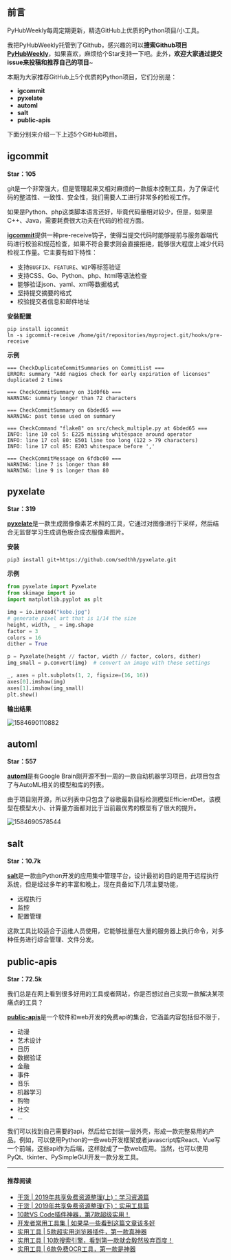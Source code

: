 ## 前言

PyHubWeekly每周定期更新，精选GitHub上优质的Python项目/小工具。

我把PyHubWeekly托管到了Github，感兴趣的可以**搜索Github项目**[**PyHubWeekly**](https://github.com/Jackpopc/PyHubWeekly)，如果喜欢，麻烦给个Star支持一下吧。此外，**欢迎大家通过提交issue来投稿和推荐自己的项目**~

本期为大家推荐GitHub上5个优质的Python项目，它们分别是：

- **igcommit**
- **pyxelate**
- **automl**
- **salt**
- **public-apis**

下面分别来介绍一下上述5个GitHub项目。

## igcommit

**Star：105**

git是一个非常强大，但是管理起来又相对麻烦的一款版本控制工具，为了保证代码的整洁性、一致性、安全性，我们需要人工进行非常多的检视工作。

如果是Python、php这类脚本语言还好，毕竟代码量相对较少，但是，如果是C++、Java，需要耗费很大功夫在代码的检视方面。

[**igcommit**](https://github.com/innogames/igcommit)提供一种pre-receive钩子，使得当提交代码时能够提前与服务器端代码进行校验和规范检查，如果不符合要求则会直接拒绝，能够很大程度上减少代码检视工作量。它主要有如下特性：

- 支持`BUGFIX`、`FEATURE`、`WIP`等标签验证
- 支持CSS、Go、Python、php、html等语法检查
- 能够验证json、yaml、xml等数据格式
- 坚持提交摘要的格式
- 校验提交者信息和邮件地址

**安装配置**

```shell
pip install igcommit
ln -s igcommit-receive /home/git/repositories/myproject.git/hooks/pre-receive
```

**示例**

```shell
=== CheckDuplicateCommitSummaries on CommitList ===
ERROR: summary "Add nagios check for early expiration of licenses" duplicated 2 times

=== CheckCommitSummary on 31d0f6b ===
WARNING: summary longer than 72 characters

=== CheckCommitSummary on 6bded65 ===
WARNING: past tense used on summary

=== CheckCommand "flake8" on src/check_multiple.py at 6bded65 ===
INFO: line 10 col 5: E225 missing whitespace around operator
INFO: line 17 col 80: E501 line too long (122 > 79 characters)
INFO: line 17 col 85: E203 whitespace before ','

=== CheckCommitMessage on 6fdbc00 ===
WARNING: line 7 is longer than 80
WARNING: line 9 is longer than 80
```

## pyxelate

**Star：319**

[**pyxelate**](https://github.com/sedthh/pyxelate)是一款生成图像像素艺术照的工具，它通过对图像进行下采样，然后结合无监督学习生成调色板合成衣服像素图片。

**安装**

```shell
pip3 install git+https://github.com/sedthh/pyxelate.git
```

**示例**

```python
from pyxelate import Pyxelate
from skimage import io
import matplotlib.pyplot as plt

img = io.imread("kobe.jpg")
# generate pixel art that is 1/14 the size
height, width, _ = img.shape 
factor = 3
colors = 16
dither = True

p = Pyxelate(height // factor, width // factor, colors, dither)
img_small = p.convert(img)  # convert an image with these settings

_, axes = plt.subplots(1, 2, figsize=(16, 16))
axes[0].imshow(img)
axes[1].imshow(img_small)
plt.show()
```

**输出结果**

![1584690110882](C:\Users\Li\AppData\Roaming\Typora\typora-user-images\1584690110882.png)

## automl

**Star：557**

[**automl**](https://github.com/google/automl)是有Google Brain刚开源不到一周的一款自动机器学习项目，此项目包含了与AutoML相关的模型和库的列表。

由于项目刚开源，所以列表中只包含了谷歌最新目标检测模型EfficientDet，该模型在模型大小、计算量方面都对比于当前最优秀的模型有了很大的提升。

![1584690578544](C:\Users\Li\AppData\Roaming\Typora\typora-user-images\1584690578544.png)

## salt

**Star：10.7k**

[**salt**](https://github.com/saltstack/salt)是一款由Python开发的应用集中管理平台，设计最初的目的是用于远程执行系统，但是经过多年的丰富和晚上，现在具备如下几项主要功能，

- 远程执行
- 监控
- 配置管理

这款工具比较适合于运维人员使用，它能够批量在大量的服务器上执行命令，对多种任务进行综合管理、文件分发。

## public-apis

**Star：72.5k**

我们总是在网上看到很多好用的工具或者网站，你是否想过自己实现一款解决某项痛点的工具？

[**public-apis**](https://github.com/public-apis/public-apis)是一个软件和web开发的免费api的集合，它涵盖内容包括但不限于，

- 动漫
- 艺术设计
- 日历
- 数据验证
- 金融
- 事件
- 音乐
- 机器学习
- 购物
- 社交
- ...

我们可以找到自己需要的api，然后给它封装一层外壳，形成一款完整易用的产品。例如，可以使用Python的一些web开发框架或者javascript库React、Vue写一个前端，这些api作为后端，这样就成了一款web应用。当然，也可以使用PyQt、tkinter、PySimpleGUI开发一款分发工具。

------

#### 推荐阅读

- [干货 | 2019年共享免费资源整理(上)：学习资源篇](https://mp.weixin.qq.com/s?__biz=MzI0NTM1MzA2Mw==&mid=2247484955&idx=1&sn=fa9827493c135096729fac6cd8b54fb2&chksm=e94e9913de391005dc83393528bef4530875108a2fc5fbe0e9de0da87a96a4b146621288f7f8&token=2025215714&lang=zh_CN#rd)
- [干货 | 2019年共享免费资源整理(下)：实用工具篇](https://mp.weixin.qq.com/s?__biz=MzI0NTM1MzA2Mw==&mid=2247484959&idx=1&sn=628c532c9504cbdb17bcd75fee354292&chksm=e94e9917de391001c367b78cedc19276a398c8675e9c9b5c590d02e90efdd1fc5f2e3e816db9&token=2025215714&lang=zh_CN#rd)
- [10款VS Code插件神器，第7款超级实用！](https://mp.weixin.qq.com/s?__biz=MzI0NTM1MzA2Mw==&mid=2247485027&idx=1&sn=be4c1275f350c9bc1ddd43b793088647&chksm=e94e996bde39107d6076a95ddcfd9c4bb5cd212363cd0138f6a8906a724da956878b012af6cc&token=1472831505&lang=zh_CN#rd)
- [开发者常用工具集 | 如果早一些看到这篇文章该多好](https://mp.weixin.qq.com/s?__biz=MzI0NTM1MzA2Mw==&mid=2247485022&idx=1&sn=9c10067cd7a2452ffc94582c13ec160b&chksm=e94e9956de391040a4b8d55bab1708945f0c9e170a55eac18ca53a1be11724ca36a5299908da&token=886687278&lang=zh_CN#rd)
- [实用工具 | 5款超实用浏览器插件，第一款真神器](https://mp.weixin.qq.com/s?__biz=MzI0NTM1MzA2Mw==&mid=2247485001&idx=1&sn=0664d17a6f677c9e1d433f285f096112&chksm=e94e9941de391057dea8c84c1d45925621696d5d735d2bab6e0b7ef786ac813b415c53cfb2b9&token=457191310&lang=zh_CN#rd)
- [实用工具 | 10款搜索引擎，看到第一款就会毅然放弃百度！](https://mp.weixin.qq.com/s?__biz=MzI0NTM1MzA2Mw==&mid=2247484976&idx=1&sn=f8ac0fd665d8918f52a5d599f636a7ad&chksm=e94e9938de39102ee33220f42bbe9a4f0832c7bf5cc8c7a47aef8548a8688bae1793facad073&token=2025215714&lang=zh_CN#rd)
- [实用工具 | 6款免费OCR工具，第一款是神器](https://mp.weixin.qq.com/s?__biz=MzI0NTM1MzA2Mw==&mid=2247484951&idx=1&sn=e63f6dd0e781114515d9b27b4397c065&chksm=e94e991fde391009a1c2a77392fb89435f8fae9d266f05eadee86784ae615b89ecb7bfae4b70&token=2025215714&lang=zh_CN#rd)

